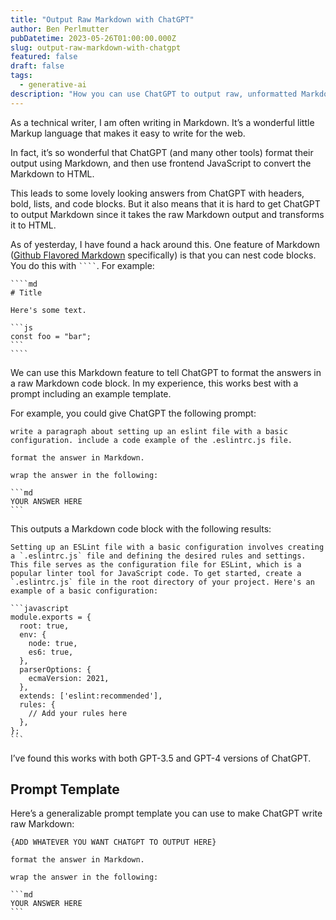 ```yaml
---
title: "Output Raw Markdown with ChatGPT"
author: Ben Perlmutter
pubDatetime: 2023-05-26T01:00:00.000Z
slug: output-raw-markdown-with-chatgpt
featured: false
draft: false
tags:
  - generative-ai
description: "How you can use ChatGPT to output raw, unformatted Markdown"
---
```

As a technical writer, I am often writing in Markdown. It’s a wonderful little Markup language that makes it easy to write for the web.

In fact, it’s so wonderful that ChatGPT (and many other tools) format their output using Markdown, and then use frontend JavaScript to convert the Markdown to HTML.

This leads to some lovely looking answers from ChatGPT with headers, bold, lists, and code blocks. But it also means that it is hard to get ChatGPT to output Markdown since it takes the raw Markdown output and transforms it to HTML.

As of yesterday, I have found a hack around this. One feature of Markdown ([Github Flavored Markdown](https://github.github.com/gfm/) specifically) is that you can nest code blocks. You do this with ` ```` `. For example:  

`````
````md
# Title

Here's some text.

```js
const foo = "bar";
```
````
`````

We can use this Markdown feature to tell ChatGPT to format the answers in a raw Markdown code block. In my experience, this works best with a prompt including an example template.

For example, you could give ChatGPT the following prompt:

````
write a paragraph about setting up an eslint file with a basic configuration. include a code example of the .eslintrc.js file. 

format the answer in Markdown. 

wrap the answer in the following:

```md
YOUR ANSWER HERE
```
````

This outputs a Markdown code block with the following results:

````
Setting up an ESLint file with a basic configuration involves creating a `.eslintrc.js` file and defining the desired rules and settings. This file serves as the configuration file for ESLint, which is a popular linter tool for JavaScript code. To get started, create a `.eslintrc.js` file in the root directory of your project. Here's an example of a basic configuration:

```javascript
module.exports = {
  root: true,
  env: {
    node: true,
    es6: true,
  },
  parserOptions: {
    ecmaVersion: 2021,
  },
  extends: ['eslint:recommended'],
  rules: {
    // Add your rules here
  },
};
```
````

I’ve found this works with both GPT-3.5 and GPT-4 versions of ChatGPT.

## Prompt Template

Here’s a generalizable prompt template you can use to make ChatGPT write raw Markdown:

````
{ADD WHATEVER YOU WANT CHATGPT TO OUTPUT HERE}

format the answer in Markdown. 

wrap the answer in the following:

```md
YOUR ANSWER HERE
```
````